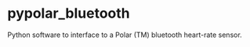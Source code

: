 pypolar_bluetooth
=================

Python software to interface to a Polar (TM) bluetooth heart-rate sensor.
